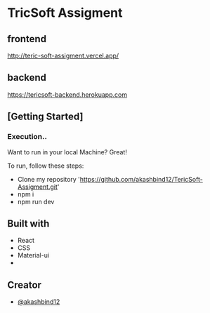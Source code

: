 # TricSoft Assigment

## frontend
http://teric-soft-assigment.vercel.app/

## backend 
https://tericsoft-backend.herokuapp.com


## [Getting Started]

### Execution..
Want to run in your local Machine? Great!

To run, follow these steps:

- Clone my repository 'https://github.com/akashbind12/TericSoft-Assigment.git'
- npm i
- npm run dev


## Built with 
- React
- CSS
- Material-ui
-

## Creator

- [@akashbind12](https://github.com/akashbind12)






